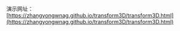 演示网址：[https://zhangyongwnag.github.io/transform3D/transform3D.html](https://zhangyongwnag.github.io/transform3D/transform3D.html)